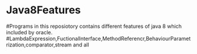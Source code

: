 # Java8Features
#Programs in this reposiotory contains different features of java 8 which included by oracle.
#LambdaExpression,FuctionalInterface,MethodReferencr,BehaviourParametrization,comparator,stream and all
